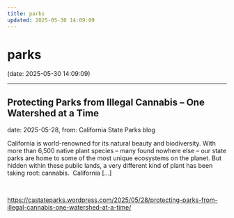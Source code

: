 ```yaml
---
title: parks
updated: 2025-05-30 14:09:09
---
```


# parks

(date: 2025-05-30 14:09:09)

---

## Protecting Parks from Illegal Cannabis – One Watershed at a Time

date: 2025-05-28, from: California State Parks blog

California is world-renowned for its natural beauty and biodiversity. With more than 6,500 native plant species – many found nowhere else – our state parks are home to some of the most unique ecosystems on the planet. But hidden within these public lands, a very different kind of plant has been taking root: cannabis.&#160; California [&#8230;] 

<br> 

<https://castateparks.wordpress.com/2025/05/28/protecting-parks-from-illegal-cannabis-one-watershed-at-a-time/>

